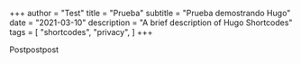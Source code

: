 +++
author = "Test"
title = "Prueba"
subtitle = "Prueba demostrando Hugo"
date = "2021-03-10"
description = "A brief description of Hugo Shortcodes"
tags = [
    "shortcodes",
    "privacy",
]
+++

Postpostpost